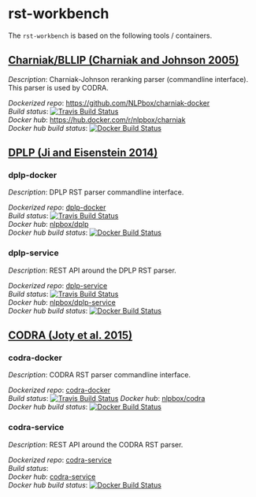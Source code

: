 rst-workbench
=============

The `rst-workbench`  is based on the following tools / containers.

## [Charniak/BLLIP (Charniak and Johnson 2005)](https://github.com/BLLIP/bllip-parser)

*Description*: Charniak-Johnson reranking parser (commandline interface).
This parser is used by CODRA.

*Dockerized repo*: https://github.com/NLPbox/charniak-docker  
*Build status*: [![Travis Build Status](https://travis-ci.org/NLPbox/charniak-docker.svg?branch=master)](https://travis-ci.org/NLPbox/charniak-docker)  
*Docker hub*: https://hub.docker.com/r/nlpbox/charniak  
*Docker hub build status*: [![Docker Build Status](https://img.shields.io/docker/build/nlpbox/charniak.svg)](https://hub.docker.com/r/nlpbox/charniak/builds/)


## [DPLP (Ji and Eisenstein 2014)](https://github.com/jiyfeng/DPLP)

### dplp-docker

*Description*: DPLP RST parser commandline interface.

*Dockerized repo*: [dplp-docker](https://github.com/NLPbox/dplp-docker)  
*Build status*:  [![Travis Build Status](https://travis-ci.org/NLPbox/dplp-docker.svg?branch=master)](https://travis-ci.org/NLPbox/dplp-docker)  
*Docker hub*: [nlpbox/dplp](https://hub.docker.com/r/nlpbox/dplp/)  
*Docker hub build status*: [![Docker Build Status](https://img.shields.io/docker/build/nlpbox/dplp.svg)](https://img.shields.io/docker/build/nlpbox/dplp.svg)

### dplp-service

*Description*: REST API around the DPLP RST parser.

*Dockerized repo*: [dplp-service](https://github.com/NLPbox/dplp-service)  
*Build status*: [![Travis Build Status](https://travis-ci.org/NLPbox/dplp-service.svg?branch=master)](https://travis-ci.org/NLPbox/dplp-service)  
*Docker hub*: [nlpbox/dplp-service](https://hub.docker.com/r/nlpbox/dplp-service/)  
*Docker hub build status*: [![Docker Build Status](https://img.shields.io/docker/build/nlpbox/dplp-service.svg)](https://img.shields.io/docker/build/nlpbox/dplp-service.svg)


## [CODRA (Joty et al. 2015)](http://alt.qcri.org/tools/discourse-parser/)

### codra-docker

*Description*: CODRA RST parser commandline interface.

*Dockerized repo*: [codra-docker](https://github.com/NLPbox/codra-docker)  
*Build status*:  [![Travis Build Status](https://travis-ci.org/NLPbox/codra-docker.svg?branch=master)](https://travis-ci.org/NLPbox/codra-docker)
*Docker hub*: [nlpbox/codra](https://hub.docker.com/r/nlpbox/codra/)  
*Docker hub build status*: [![Docker Build Status](https://img.shields.io/docker/build/nlpbox/codra.svg)](https://img.shields.io/docker/build/nlpbox/codra.svg)

### codra-service

<!--- TODO: setup build at https://travis-ci.org/NLPbox/codra-service --->

*Description*: REST API around the CODRA RST parser.

*Dockerized repo*: [codra-service](https://github.com/NLPbox/codra-service)  
*Build status*:  
*Docker hub*: [codra-service](https://hub.docker.com/r/nlpbox/codra-service/)  
*Docker hub build status*: [![Docker Build Status](https://img.shields.io/docker/build/nlpbox/codra-service.svg)](https://img.shields.io/docker/build/nlpbox/codra-service.svg)  



